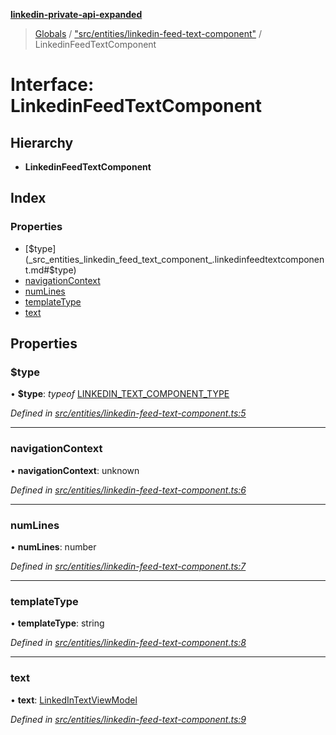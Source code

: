 **[linkedin-private-api-expanded](../README.md)**

> [Globals](../globals.md) / ["src/entities/linkedin-feed-text-component"](../modules/_src_entities_linkedin_feed_text_component_.md) / LinkedinFeedTextComponent

# Interface: LinkedinFeedTextComponent

## Hierarchy

* **LinkedinFeedTextComponent**

## Index

### Properties

* [$type](_src_entities_linkedin_feed_text_component_.linkedinfeedtextcomponent.md#$type)
* [navigationContext](_src_entities_linkedin_feed_text_component_.linkedinfeedtextcomponent.md#navigationcontext)
* [numLines](_src_entities_linkedin_feed_text_component_.linkedinfeedtextcomponent.md#numlines)
* [templateType](_src_entities_linkedin_feed_text_component_.linkedinfeedtextcomponent.md#templatetype)
* [text](_src_entities_linkedin_feed_text_component_.linkedinfeedtextcomponent.md#text)

## Properties

### $type

•  **$type**: *typeof* [LINKEDIN\_TEXT\_COMPONENT\_TYPE](../modules/_src_entities_linkedin_feed_text_component_.md#linkedin_text_component_type)

*Defined in [src/entities/linkedin-feed-text-component.ts:5](https://github.com/khanhtranngoccva/linkedin-private-api/blob/355192d/src/entities/linkedin-feed-text-component.ts#L5)*

___

### navigationContext

•  **navigationContext**: unknown

*Defined in [src/entities/linkedin-feed-text-component.ts:6](https://github.com/khanhtranngoccva/linkedin-private-api/blob/355192d/src/entities/linkedin-feed-text-component.ts#L6)*

___

### numLines

•  **numLines**: number

*Defined in [src/entities/linkedin-feed-text-component.ts:7](https://github.com/khanhtranngoccva/linkedin-private-api/blob/355192d/src/entities/linkedin-feed-text-component.ts#L7)*

___

### templateType

•  **templateType**: string

*Defined in [src/entities/linkedin-feed-text-component.ts:8](https://github.com/khanhtranngoccva/linkedin-private-api/blob/355192d/src/entities/linkedin-feed-text-component.ts#L8)*

___

### text

•  **text**: [LinkedInTextViewModel](_src_entities_linkedin_text_view_model_entity_.linkedintextviewmodel.md)

*Defined in [src/entities/linkedin-feed-text-component.ts:9](https://github.com/khanhtranngoccva/linkedin-private-api/blob/355192d/src/entities/linkedin-feed-text-component.ts#L9)*
